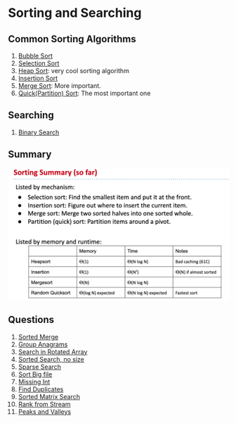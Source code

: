 # Sorting and Searching

## Common Sorting Algorithms

1. [Bubble Sort](Sorting/1.Bubble&#32;Sort.md)
2. [Selection Sort](Sorting/2.Selection&#32;Sort.md)
3. [Heap Sort](Sorting/3.Heap&#32;Sort.md): very cool sorting algorithm
4. [Insertion Sort](Sorting/4.Insertion&#32;Sort.md)
5. [Merge Sort](Sorting/5.Merge&#32;Sort.md): More important.
6. [Quick(Partition) Sort](Sorting/6.Partition&#32;Sort.md): The most important one

## Searching

1. [Binary Search](Sorting/7.Binary&#32;Search.md)


## Summary

![](img/summary.png)

## Questions

1. [Sorted Merge](Questions/1.Sorted&#32;Merge.md)
2. [Group Anagrams](Questions/2.Group&#32;Anagrams.md)
3. [Search in Rotated Array](Questions/3.Search&#32;in&#32;Rotated&#32;Array.md)
4. [Sorted Search, no size](Questions/4.Sorted&#32;Search.md)
5. [Sparse Search](Questions/5.Sparse&#32;Search.md)
6. [Sort Big file](Questions/6.Sort&#32;Big&#32;File.md)
7. [Missing Int](Questions/7.Missing&#32;Int.md)
8. [Find Duplicates](Questions/8.Find&#32;Duplicates.md)
9. [Sorted Matrix Search](Questions/9.Sorted&#32;Matrix&#32;Search.md)
10. [Rank from Stream](Questions/10.Rank&#32;From&#32;Stream.md)
11. [Peaks and Valleys](Questions/11.Peaks&#32;and&#32;Valleys.md)